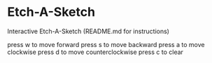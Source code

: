# Etch-A-Sketch
Interactive Etch-A-Sketch (README.md for instructions)

press w to move forward
press s to move backward
press a to move clockwise
press d to move counterclockwise
press c to clear
